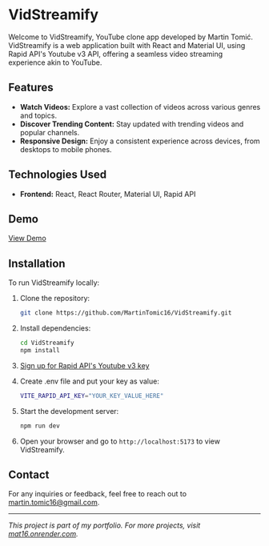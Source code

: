 # VidStreamify

Welcome to VidStreamify, YouTube clone app developed by Martin Tomić. VidStreamify is a web application built with React and Material UI, using Rapid API's Youtube v3 API, offering a seamless video streaming experience akin to YouTube.

## Features

- **Watch Videos:** Explore a vast collection of videos across various genres and topics.
- **Discover Trending Content:** Stay updated with trending videos and popular channels.
- **Responsive Design:** Enjoy a consistent experience across devices, from desktops to mobile phones.

## Technologies Used

- **Frontend:** React, React Router, Material UI, Rapid API

## Demo

[View Demo](https://vidstreamify.onrender.com)

## Installation

To run VidStreamify locally:

1. Clone the repository:

    ```bash
    git clone https://github.com/MartinTomic16/VidStreamify.git
    ```

2. Install dependencies:

    ```bash
    cd VidStreamify
    npm install
    ```
3. [Sign up for Rapid API's Youtube v3 key](https://rapidapi.com/ytdlfree/api/youtube-v31)

4. Create .env file and put your key as value:

    ```bash
   VITE_RAPID_API_KEY="YOUR_KEY_VALUE_HERE"
    ```
5. Start the development server:

    ```bash
    npm run dev
    ```
6. Open your browser and go to `http://localhost:5173` to view VidStreamify.

## Contact

For any inquiries or feedback, feel free to reach out to [martin.tomic16@gmail.com](mailto:martin.tomic16@gmail.com).

---

*This project is part of my portfolio. For more projects, visit [mat16.onrender.com](https://mat16.onrender.com).*

